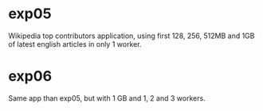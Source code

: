exp05
=====
Wikipedia top contributors application, using first 128, 256, 512MB and 1GB of
latest english articles in only 1 worker.

exp06
=====
Same app than exp05, but with 1 GB and 1, 2 and 3 workers.
